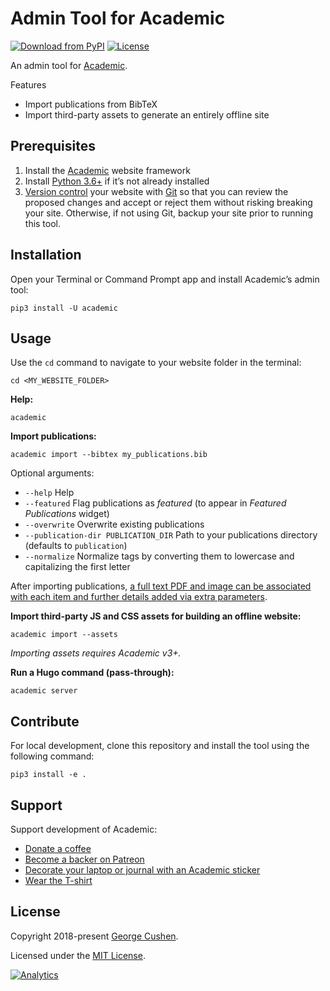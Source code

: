 # Admin Tool for Academic

[![Download from PyPI](https://img.shields.io/pypi/v/academic.svg)](https://pypi.python.org/pypi/academic)
[![License](https://img.shields.io/pypi/l/academic.svg)](https://pypi.python.org/pypi/academic)

An admin tool for [Academic](https://sourcethemes.com/academic/).

Features

* Import publications from BibTeX
* Import third-party assets to generate an entirely offline site

## Prerequisites

1. Install the [Academic](https://sourcethemes.com/academic/) website framework
2. Install [Python 3.6+](https://realpython.com/installing-python/) if it’s not already installed
3. [Version control](https://guides.github.com/introduction/git-handbook/#version-control) your website with [Git](http://rogerdudler.github.io/git-guide/) so that you can review the proposed changes and accept or reject them without risking breaking your site. Otherwise, if not using Git, backup your site prior to running this tool.

## Installation

Open your Terminal or Command Prompt app and install Academic’s admin tool:

    pip3 install -U academic

## Usage

Use the `cd` command to navigate to your website folder in the terminal:

    cd <MY_WEBSITE_FOLDER>

**Help:**

    academic

**Import publications:**

    academic import --bibtex my_publications.bib

Optional arguments:

* `--help` Help
* `--featured` Flag publications as *featured* (to appear in *Featured Publications* widget)
* `--overwrite` Overwrite existing publications
* `--publication-dir PUBLICATION_DIR` Path to your publications directory (defaults to `publication`)
* `--normalize` Normalize tags by converting them to lowercase and capitalizing the first letter

After importing publications, [a full text PDF and image can be associated with each item and further details added via extra parameters](https://sourcethemes.com/academic/docs/managing-content/#manually).

**Import third-party JS and CSS assets for building an offline website:**

    academic import --assets

*Importing assets requires Academic v3+.*

**Run a Hugo command (pass-through):**

    academic server

## Contribute

For local development, clone this repository and install the tool using the following command:

    pip3 install -e .

## Support

Support development of Academic:

  - [Donate a coffee](https://paypal.me/cushen)
  - [Become a backer on Patreon](https://www.patreon.com/cushen)
  - [Decorate your laptop or journal with an Academic sticker](https://www.redbubble.com/people/neutreno/works/34387919-academic)
  - [Wear the T-shirt](https://academic.threadless.com/)

## License

Copyright 2018-present [George Cushen](https://georgecushen.com).

Licensed under the [MIT License](https://github.com/sourcethemes/academic-admin/blob/master/LICENSE.md).

[![Analytics](https://ga-beacon.appspot.com/UA-78646709-2/academic-admin/readme?pixel)](https://github.com/igrigorik/ga-beacon)
